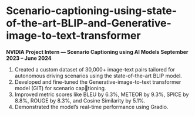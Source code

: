 # Scenario-captioning-using-state-of-the-art-BLIP-and-Generative-image-to-text-transformer

**NVIDIA Project Intern — Scenario Captioning using AI Models September 2023 – June 2024**
1. Created a custom dataset of 30,000+ image-text pairs tailored for autonomous driving scenarios using
the state-of-the-art BLIP model.
2. Developed and fine-tuned the Generative-image-to-text transformer model (GIT) for scenario captioning.
3. Improved metric scores like BLEU by 6.3%, METEOR by 9.3%, SPICE by 8.8%, ROUGE by 8.3%,
and Cosine Similarity by 5.1%.
4. Demonstrated the model’s real-time performance using Gradio.
